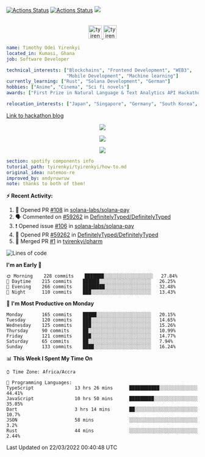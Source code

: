 [![Actions Status](https://github.com/tyirenkyi/tyirenkyi/workflows/wakatime-stats/badge.svg)](https://github.com/tyirenkyi/tyirenkyi/actions)
[![Actions Status](https://github.com/tyirenkyi/tyirenkyi/workflows/update-gh-activity/badge.svg)](https://github.com/tyirenkyi/tyirenkyi/actions)
![](https://visitor-badge.glitch.me/badge?page_id=tyirenkyi.tyirenkyi)

<p align="center">
<br/>
<a href="https://twitter.com/toyirenkyi">
  <img alt="tyirenkyi | Twitter" width="35px" src="https://drive.google.com/uc?export=view&id=1CwWfGcNmTNzSI-XmaLk0gvbHVaD5xkwx" />
</a>
<a href="https://open.spotify.com/user/6jyx0hj1911n2xd4rm3vwm8j9?si=f0e62187bc474bdf">
  <img alt="tyirenkyi's Spotify" width="35px" src="https://drive.google.com/uc?export=view&id=1mLM5RCv8vHD1eZBYJphW69eo6OVlK-Ti" />
</a>
</p>

```yaml
name: Timothy Odei Yirenkyi
located_in: Kumasi, Ghana
job: Software Developer

technical_interests: ["Blockchains", "Frontend Development", "WEB3", 
                      "Mobile Development", "Machine learning"]
currently_learning: ["Rust", "Solana Development", "German"]
hobbies: ["Anime", "Cinema", "Sci fi novels"]
awards: ["First Prize in Natural Language & Text Analytics API Hackathon"]

relocation_interests: ["Japan", "Singapore", "Germany", "South Korea", "UK"]
```

<a href="https://www.expert.ai/blog/the-story-behind-hackathon-winning-peer-reviewers-app">Link to hackathon blog</a>

<p align="center">
  <img alig src="https://github-profile-trophy.vercel.app/?username=tyirenkyi&column=6&rank=SSS,SS,S,AAA,AA,A,B,C" />
</p>


<p align="center">
  <a href="https://tyirenkyi.vercel.app/api/now-playing?open">
    <!-- Music bars move to the beat and are colored based on the track's happiness, danceability and energy! -->
    <img src="https://tyirenkyi.vercel.app/api/now-playing">
  </a>
</p>

<p align="center">
  <img src="https://tyirenkyi.vercel.app/api/top-played">
</p>
 
```yaml
section: spotify components info
tutorial_path: tyirenkyi/tyirenkyi/how-to.md
original_idea: natemoo-re
improved_by: andyruwruw
note: thanks to both of them!
```


**:zap: Recent Activity:**

<!--START_SECTION:activity-->
1. 💪 Opened PR [#108](https://github.com/solana-labs/solana-pay/pull/108) in [solana-labs/solana-pay](https://github.com/solana-labs/solana-pay)
2. 🗣 Commented on [#59262](https://github.com/DefinitelyTyped/DefinitelyTyped/issues/59262) in [DefinitelyTyped/DefinitelyTyped](https://github.com/DefinitelyTyped/DefinitelyTyped)
3. ❗️ Opened issue [#106](https://github.com/solana-labs/solana-pay/issues/106) in [solana-labs/solana-pay](https://github.com/solana-labs/solana-pay)
4. 💪 Opened PR [#59262](https://github.com/DefinitelyTyped/DefinitelyTyped/pull/59262) in [DefinitelyTyped/DefinitelyTyped](https://github.com/DefinitelyTyped/DefinitelyTyped)
5. 🎉 Merged PR [#1](https://github.com/tyirenkyi/pharm/pull/1) in [tyirenkyi/pharm](https://github.com/tyirenkyi/pharm)
<!--END_SECTION:activity-->

<!--START_SECTION:waka-->
![Lines of code](https://img.shields.io/badge/From%20Hello%20World%20I%27ve%20Written-5%20Million%20lines%20of%20code-blue)

**I'm an Early 🐤** 

```text
🌞 Morning    228 commits    ███████░░░░░░░░░░░░░░░░░░   27.84% 
🌆 Daytime    215 commits    ██████░░░░░░░░░░░░░░░░░░░   26.25% 
🌃 Evening    266 commits    ████████░░░░░░░░░░░░░░░░░   32.48% 
🌙 Night      110 commits    ███░░░░░░░░░░░░░░░░░░░░░░   13.43%

```
📅 **I'm Most Productive on Monday** 

```text
Monday       165 commits    █████░░░░░░░░░░░░░░░░░░░░   20.15% 
Tuesday      120 commits    ███░░░░░░░░░░░░░░░░░░░░░░   14.65% 
Wednesday    125 commits    ███░░░░░░░░░░░░░░░░░░░░░░   15.26% 
Thursday     90 commits     ██░░░░░░░░░░░░░░░░░░░░░░░   10.99% 
Friday       121 commits    ███░░░░░░░░░░░░░░░░░░░░░░   14.77% 
Saturday     65 commits     ██░░░░░░░░░░░░░░░░░░░░░░░   7.94% 
Sunday       133 commits    ████░░░░░░░░░░░░░░░░░░░░░   16.24%

```


📊 **This Week I Spent My Time On** 

```text
⌚︎ Time Zone: Africa/Accra

💬 Programming Languages: 
TypeScript               13 hrs 26 mins      ███████████░░░░░░░░░░░░░░   44.41% 
JavaScript               10 hrs 50 mins      █████████░░░░░░░░░░░░░░░░   35.85% 
Dart                     3 hrs 14 mins       ██░░░░░░░░░░░░░░░░░░░░░░░   10.7% 
JSON                     58 mins             ░░░░░░░░░░░░░░░░░░░░░░░░░   3.2% 
Rust                     44 mins             ░░░░░░░░░░░░░░░░░░░░░░░░░   2.44%

```


 Last Updated on 22/03/2022 00:40:48 UTC
<!--END_SECTION:waka-->

